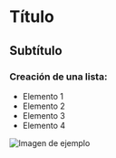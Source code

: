 # Título

## Subtítulo

### Creación de una lista:

- Elemento 1
- Elemento 2
- Elemento 3
- Elemento 4

![Imagen de ejemplo](/MPaula/Downloads/img.jpg)



